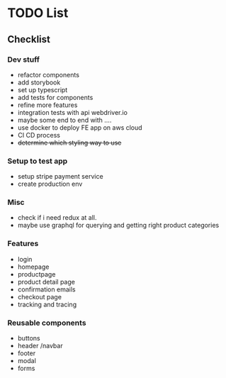 # TODO List

## Checklist

### Dev stuff

- refactor components
- add storybook
- set up typescript
- add tests for components
- refine more features
- integration tests with api webdriver.io
- maybe some end to end with ....
- use docker to deploy FE app on aws cloud
- CI CD process
- <del>determine which styling way to use</del>
  
### Setup to test app

- setup stripe payment service
- create production env

### Misc

- check if i need redux at all.
- maybe use graphql for querying and getting right product categories

### Features

- login
- homepage
- productpage
- product detail page
- confirmation emails
- checkout page
- tracking and tracing

### Reusable components
- buttons
- header /navbar
- footer
- modal
- forms